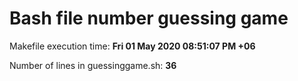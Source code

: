 # Bash file number guessing game

Makefile execution time: **Fri 01 May 2020 08:51:07 PM +06**

Number of lines in guessinggame.sh: **36**
